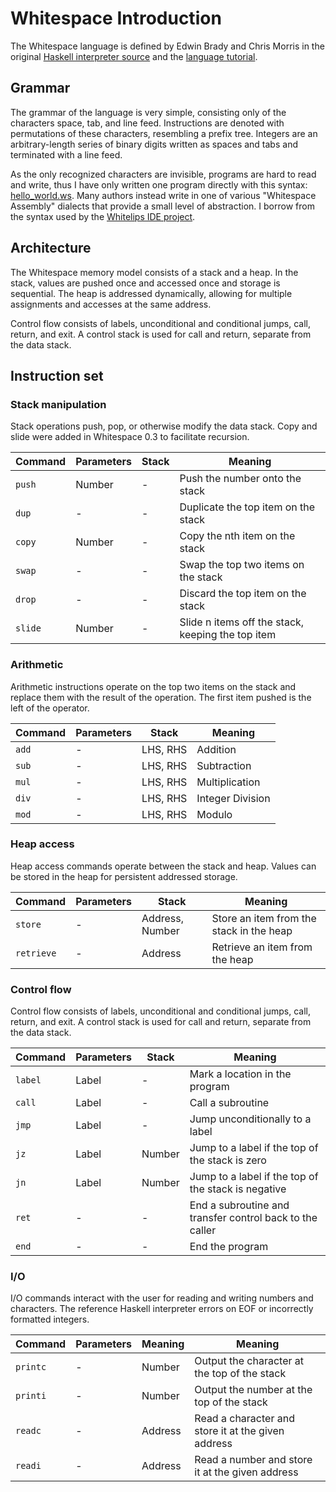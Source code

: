 # Whitespace Introduction

The Whitespace language is defined by Edwin Brady and Chris Morris in
the original [Haskell interpreter source](https://web.archive.org/web/20150717140342/http://compsoc.dur.ac.uk/whitespace/download.php)
and the [language tutorial](https://web.archive.org/web/20150618184706/http://compsoc.dur.ac.uk/whitespace/tutorial.php).

## Grammar

The grammar of the language is very simple, consisting only of the
characters space, tab, and line feed. Instructions are denoted with
permutations of these characters, resembling a prefix tree. Integers are
an arbitrary-length series of binary digits written as spaces and tabs
and terminated with a line feed.

As the only recognized characters are invisible, programs are hard to
read and write, thus I have only written one program directly with this
syntax: [hello_world.ws](programs/hello_world.ws). Many authors instead
write in one of various "Whitespace Assembly" dialects that provide a
small level of abstraction. I borrow from the syntax used by the
[Whitelips IDE project](https://github.com/vii5ard/whitespace).

## Architecture

The Whitespace memory model consists of a stack and a heap. In the
stack, values are pushed once and accessed once and storage is
sequential. The heap is addressed dynamically, allowing for multiple
assignments and accesses at the same address.

Control flow consists of labels, unconditional and conditional jumps,
call, return, and exit. A control stack is used for call and return,
separate from the data stack.

## Instruction set

### Stack manipulation

Stack operations push, pop, or otherwise modify the data stack. Copy and
slide were added in Whitespace 0.3 to facilitate recursion.

| Command | Parameters | Stack | Meaning                                           |
| ------- | ---------- | ----- | ------------------------------------------------- |
| `push`  | Number     | -     | Push the number onto the stack                    |
| `dup`   | -          | -     | Duplicate the top item on the stack               |
| `copy`  | Number     | -     | Copy the nth item on the stack                    |
| `swap`  | -          | -     | Swap the top two items on the stack               |
| `drop`  | -          | -     | Discard the top item on the stack                 |
| `slide` | Number     | -     | Slide n items off the stack, keeping the top item |

### Arithmetic

Arithmetic instructions operate on the top two items on the stack and
replace them with the result of the operation. The first item pushed is
the left of the operator.

| Command | Parameters | Stack    | Meaning          |
| ------- | ---------- | -------- | ---------------- |
| `add`   | -          | LHS, RHS | Addition         |
| `sub`   | -          | LHS, RHS | Subtraction      |
| `mul`   | -          | LHS, RHS | Multiplication   |
| `div`   | -          | LHS, RHS | Integer Division |
| `mod`   | -          | LHS, RHS | Modulo           |

### Heap access

Heap access commands operate between the stack and heap. Values can be
stored in the heap for persistent addressed storage.

| Command    | Parameters | Stack           | Meaning                                  |
| ---------- | ---------- | --------------- | ---------------------------------------- |
| `store`    | -          | Address, Number | Store an item from the stack in the heap |
| `retrieve` | -          | Address         | Retrieve an item from the heap           |

### Control flow

Control flow consists of labels, unconditional and conditional jumps,
call, return, and exit. A control stack is used for call and return,
separate from the data stack.

| Command | Parameters | Stack  | Meaning                                                  |
| ------- | ---------- | ------ | -------------------------------------------------------- |
| `label` | Label      | -      | Mark a location in the program                           |
| `call`  | Label      | -      | Call a subroutine                                        |
| `jmp`   | Label      | -      | Jump unconditionally to a label                          |
| `jz`    | Label      | Number | Jump to a label if the top of the stack is zero          |
| `jn`    | Label      | Number | Jump to a label if the top of the stack is negative      |
| `ret`   | -          | -      | End a subroutine and transfer control back to the caller |
| `end`   | -          | -      | End the program                                          |

### I/O

I/O commands interact with the user for reading and writing numbers and
characters. The reference Haskell interpreter errors on EOF or
incorrectly formatted integers.

| Command  | Parameters | Meaning | Meaning                                            |
| -------- | ---------- | ------- | -------------------------------------------------- |
| `printc` | -          | Number  | Output the character at the top of the stack       |
| `printi` | -          | Number  | Output the number at the top of the stack          |
| `readc`  | -          | Address | Read a character and store it at the given address |
| `readi`  | -          | Address | Read a number and store it at the given address    |
